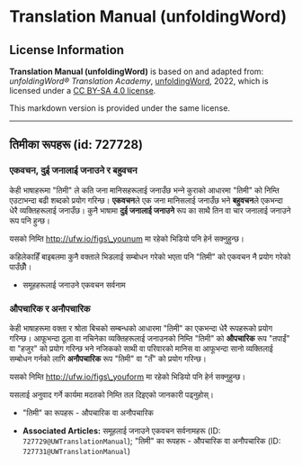 # Translation Manual (unfoldingWord)

## License Information

**Translation Manual (unfoldingWord)** is based on and adapted from: _unfoldingWord® Translation Academy_, [unfoldingWord](https://unfoldingword.org/utw), 2022, which is licensed under a [CC BY-SA 4.0 license](https://creativecommons.org/licenses/by-sa/4.0/legalcode.en).

This markdown version is provided under the same license.



--------------------------------

## तिमीका रूपहरू (id: 727728)

### एकवचन, दुई जनालाई जनाउने र बहुवचन

केही भाषाहरूमा "तिमी" ले कति जना मानिसहरूलाई जनाउँछ भन्‍ने कुराको आधारमा "तिमी" को निम्ति एउटाभन्दा बढी शब्दको प्रयोग गरिन्छ। **एकवचन**ले एक जना मानिसलाई जनाउँछ भने **बहुवचन**ले एकभन्दा धेरै व्यक्तिहरूलाई जनाउँछ। कुनै भाषामा **दुई जनालाई जनाउने** रूप का साथै तिन वा चार जनालाई जनाउने रूप पनि हुन्छ।

यसको निम्ति http://ufw.io/figs\_younum मा रहेको भिडियो पनि हेर्न सक्नुहुन्छ।

कहिलेकाहिँ बाइबलमा कुनै वक्ताले भिडलाई सम्बोधन गरेको भएता पनि "तिमी" को एकवचन नै प्रयोग गरेको पाउँछौँ।

* समूहहरूलाई जनाउने एकवचन सर्वनाम

### औपचारिक र अनौपचारिक

केही भाषाहरूमा वक्ता र श्रोता बिचको सम्बन्धको आधारमा "तिमी" का एकभन्दा धेरै रूपहरूको प्रयोग गरिन्छ। आफूभन्दा ठूला वा नचिनेका व्यक्तिहरूलाई जनाउनको निम्ति "तिमी" को **औपचारिक** रूप "तपाईं" वा "हजुर" को प्रयोग गरिन्छ भने नजिकको साथी वा परिवारको मानिस वा आफूभन्दा सानो व्यक्तिलाई सम्बोधन गर्नको लागि **अनौपचारिक** रूप "तिमी" वा "तँ" को प्रयोग गरिन्छ।

यसको निम्ति http://ufw.io/figs\_youform मा रहेको भिडियो पनि हेर्न सक्नुहुन्छ।

यसलाई अनुवाद गर्ने कार्यमा मदतको निम्ति तल दिइएको जानकारी पढ्नुहोस्।

* "तिमी" का रूपहरू \- औपचारिक वा अनौपचारिक

* **Associated Articles:** समूहलाई जनाउने एकवचन सर्वनामहरू (ID: `727729@UWTranslationManual`); "तिमी" का रूपहरू - औपचारिक वा अनौपचारिक (ID: `727731@UWTranslationManual`)

